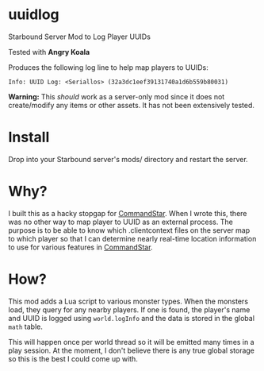 uuidlog
=======

Starbound Server Mod to Log Player UUIDs

Tested with **Angry Koala**

Produces the following log line to help map players to UUIDs:

```
Info: UUID Log: <Seriallos> (32a3dc1eef39131740a1d6b559b80031)
```

**Warning:** This _should_ work as a server-only mod since it does not
create/modify any items or other assets.  It has not been extensively tested.

Install
=======

Drop into your Starbound server's mods/ directory and restart the server.

Why?
====

I built this as a hacky stopgap for [CommandStar][cs].  When I wrote this, there was
no other way to map player to UUID as an external process.  The purpose is to be
able to know which .clientcontext files on the server map to which player so
that I can determine nearly real-time location information to use for various
features in [CommandStar][cs].

[cs]: https://github.com/seriallos/commandstar

How?
====

This mod adds a Lua script to various monster types.  When the monsters load,
they query for any nearby players.  If one is found, the player's name and UUID
is logged using `world.logInfo` and the data is stored in the global `math`
table.

This will happen once per world thread so it will be emitted many times in a
play session.  At the moment, I don't believe there is any true global storage
so this is the best I could come up with.
